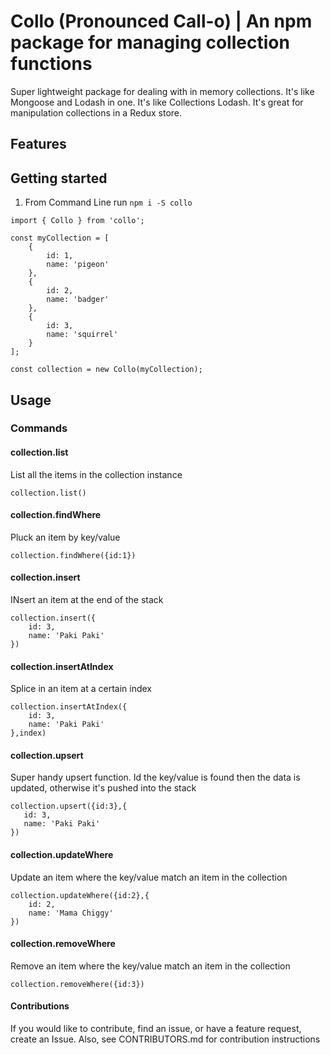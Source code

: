 # Collo (Pronounced Call-o) | An npm package for managing collection functions 
Super lightweight package for dealing with in memory collections. It's like Mongoose and Lodash in one. It's like Collections Lodash.
It's great for manipulation collections in a Redux store.

## Features


## Getting started
1. From Command Line run `npm i -S collo`


```
import { Collo } from 'collo';

const myCollection = [
    {
        id: 1,
        name: 'pigeon'
    },
    {
        id: 2,
        name: 'badger'
    },
    {
        id: 3,
        name: 'squirrel'
    }
];

const collection = new Collo(myCollection);

```

## Usage
### Commands

#### collection.list
List all the items in the collection instance
```
collection.list()
```


#### collection.findWhere
Pluck an item by key/value
```
collection.findWhere({id:1})
```


#### collection.insert
INsert an item at the end of the stack
```
collection.insert({
    id: 3,
    name: 'Paki Paki'
})
```

#### collection.insertAtIndex
Splice in an item at a certain index
```
collection.insertAtIndex({
    id: 3,
    name: 'Paki Paki'
},index)
```


#### collection.upsert
Super handy upsert function. Id the key/value is found then the data is updated, otherwise it's pushed into the stack
 ```
 collection.upsert({id:3},{
    id: 3,
    name: 'Paki Paki'
})
```


#### collection.updateWhere
Update an item where the key/value match an item in the collection
```
collection.updateWhere({id:2},{
    id: 2,
    name: 'Mama Chiggy'
})
```

#### collection.removeWhere
Remove an item where the key/value match an item in the collection
```
collection.removeWhere({id:3})
```


#### Contributions
If you would like to contribute, find an issue, or have a feature request, create an Issue.
Also, see CONTRIBUTORS.md for contribution instructions